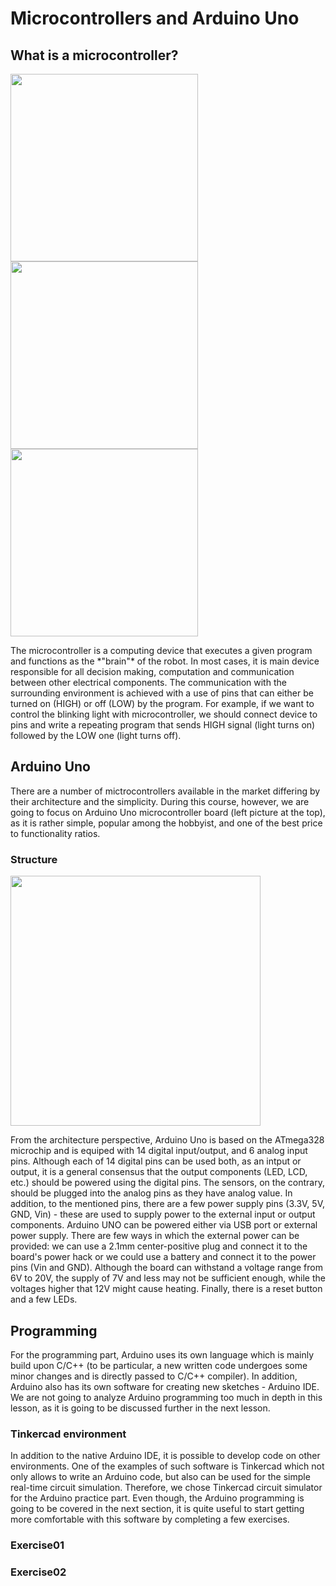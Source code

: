 # Microcontrollers and Arduino Uno

## What is a microcontroller?

<p>
  <img src = "https://store-cdn.arduino.cc/usa/catalog/product/cache/1/image/500x375/f8876a31b63532bbba4e781c30024a0a/a/0/a000066_front_8.jpg" width = "300"/>
  <img src = "https://www.elektor.com/media/catalog/product/cache/1404d1bfd8e1ad71cc6f16950ff5c805/r/a/raspberry-pi-4-4gb.jpg" width = "300"/>
  <img src = "https://5.imimg.com/data5/OG/KA/MY-58765457/318469-500x500.png" width = "300"/>
</p>
The microcontroller is a computing device that executes a given program and functions as the *"brain"* of the robot. In most cases, it is main device responsible for all decision making, computation and communication between other electrical components. The communication with the surrounding environment is achieved with a use of pins that can either be turned on (HIGH) or off (LOW) by the program. For example, if we want to control the blinking light with microcontroller, we should connect device to pins and write a repeating program that sends HIGH signal (light turns on) followed by the LOW one (light turns off).

## Arduino Uno

There are a number of mictrocontrollers available in the market differing by their architecture and the simplicity. During this course, however, we are going to focus on Arduino Uno microcontroller board (left picture at the top), as it is rather simple, popular among the hobbyist, and one of the best price to functionality ratios.


### Structure

<img src = "https://learnstempedia-e872.kxcdn.com/wp-content/uploads/2018/08/Arduino-Pins-Description.png" width = "400"/>

From the architecture perspective, Arduino Uno is based on the ATmega328 microchip and is equiped with 14 digital input/output, and 6 analog input pins. Although each of 14 digital pins can be used both, as an intput or output, it is a general consensus that the output components (LED, LCD, etc.) should be powered using the digital pins. The sensors, on the contrary, should be plugged into the analog pins as they have analog value. In addition, to the mentioned pins, there are a few power supply pins (3.3V, 5V, GND, Vin) - these are used to supply power to the external input or output components. 
Arduino UNO can be powered either via USB port or external power supply. There are few ways in which the external power can be provided: we can use a 2.1mm center-positive plug and connect it to the board's power hack or we could use a battery and connect it to the power pins (Vin and GND). Although the board can withstand a voltage range from 6V to 20V, the supply of 7V and less may not be sufficient enough, while the voltages higher that 12V might cause heating.
Finally, there is a reset button and a few LEDs.

## Programming

<Insert a photo of IDE>

For the programming part, Arduino uses its own language which is mainly build upon C/C++ (to be particular, a new written code undergoes some minor changes and is directly passed to C/C++ compiler). In addition, Arduino also has its own software for creating new sketches - Arduino IDE. We are not going to analyze Arduino programming too much in depth in this lesson, as it is going to be discussed further in the next lesson.

### Tinkercad environment

In addition to the native Arduino IDE, it is possible to develop code on other environments. One of the examples of such software is Tinkercad which not only allows to write an Arduino code, but also can be used for the simple real-time circuit simulation. Therefore, we chose Tinkercad circuit simulator for the Arduino practice part. Even though, the Arduino programming is going to be covered in the next section, it is quite useful to start getting more comfortable with this software by completing a few exercises.

### Exercise01

### Exercise02
